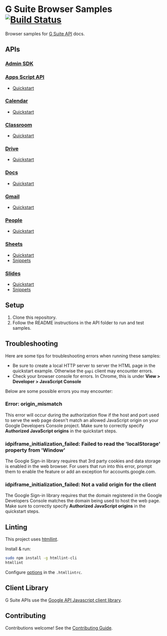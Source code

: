# G Suite Browser Samples [![Build Status](https://travis-ci.org/gsuitedevs/browser-samples.svg?branch=master)](https://travis-ci.org/gsuitedevs/browser-samples)

Browser samples for [G Suite API](https://developers.google.com/gsuite/) docs.

## APIs

### [Admin SDK](https://developers.google.com/admin-sdk/)

### [Apps Script API](https://developers.google.com/apps-script/api)

- [Quickstart](apps-script/quickstart)

### [Calendar](https://developers.google.com/calendar)

- [Quickstart](calendar/quickstart)

### [Classroom](https://developers.google.com/classroom)

- [Quickstart](classroom/quickstart)

### [Drive](https://developers.google.com/drive/v3)

- [Quickstart](drive/quickstart)

### [Docs](https://developers.google.com/docs)

- [Quickstart](docs/quickstart)

### [Gmail](https://developers.google.com/gmail/api/)

- [Quickstart](gmail/quickstart)

### [People](https://developers.google.com/people/)

- [Quickstart](people/quickstart)

### [Sheets](https://developers.google.com/sheets/api/)

- [Quickstart](sheets/quickstart)
- [Snippets](sheets/snippets)

### [Slides](https://developers.google.com/slides/)

- [Quickstart](slides/quickstart)
- [Snippets](slides/snippets)

## Setup

1. Clone this repository.
1. Follow the README instructions in the API folder to run and test samples.

## Troubleshooting

Here are some tips for troubleshooting errors when running these samples:

- Be sure to create a local HTTP server to server the HTML page in the quickstart example. Otherwise the `gapi` client may encounter errors.
- Check your browser console for errors. In Chrome, this is under **View > Developer > JavaScript Console**

Below are some possible errors you may encounter:

### Error: origin_mismatch

This error will occur during the authorization flow if the host and port used to serve the web page doesn't match an allowed JavaScript origin on your Google Developers Console project. Make sure to correctly specify **Authorized JavaScript origins** in the quickstart steps.

### idpiframe_initialization_failed: Failed to read the 'localStorage' property from 'Window'

The Google Sign-in library requires that 3rd party cookies and data storage is enabled in the web browser. For users that run into this error, prompt them to enable the feature or add an exception for accounts.google.com.

### idpiframe_initialization_failed: Not a valid origin for the client

The Google Sign-in library requires that the domain registered in the Google Developers Console matches the domain being used to host the web page. Make sure to correctly specify **Authorized JavaScript origins** in the quickstart steps.

## Linting

This project uses [htmllint](https://github.com/htmllint/htmllint).

Install & run:

```sh
sudo npm install -g htmllint-cli
htmllint
```

Configure [options](https://github.com/htmllint/htmllint/wiki/Options) in the `.htmllintrc`.

## Client Library

G Suite APIs use the [Google API Javascript client library](https://github.com/google/google-api-javascript-client).

## Contributing

Contributions welcome! See the [Contributing Guide](CONTRIBUTING.md).
